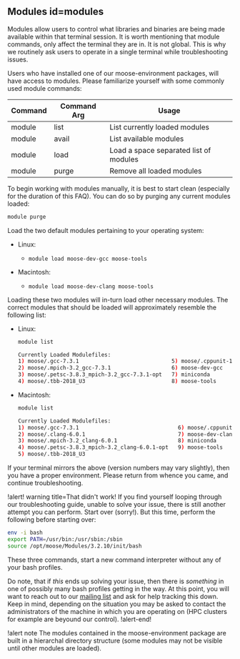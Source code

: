 ## Modules id=modules

Modules allow users to control what libraries and binaries are being made available within that terminal session. It is worth mentioning that module commands, only affect the terminal they are in. It is not global. This is why we routinely ask users to operate in a single terminal while troubleshooting issues.

Users who have installed one of our moose-environment packages, will have access to modules. Please familiarize yourself with some commonly used module commands:

| Command | Command Arg | Usage |
| - | - | - |
| module | list | List currently loaded modules |
| module | avail | List available modules |
| module | load <module module module> | Load a space separated list of modules |
| module | purge | Remove all loaded modules |

To begin working with modules manually, it is best to start clean (especially for the duration of this FAQ). You can do so by purging any current modules loaded:

```bash
module purge
```

Load the two default modules pertaining to your operating system:

- Linux:

  - `module load moose-dev-gcc moose-tools`
  
- Macintosh:

  - `module load moose-dev-clang moose-tools`

Loading these two modules will in-turn load other necessary modules. The correct modules that should be loaded will approximately resemble the following list:

- Linux:

  ```bash
  module list

  Currently Loaded Modulefiles:
  1) moose/.gcc-7.3.1                             5) moose/.cppunit-1.12.1_gcc-7.3.1
  2) moose/.mpich-3.2_gcc-7.3.1                   6) moose-dev-gcc
  3) moose/.petsc-3.8.3_mpich-3.2_gcc-7.3.1-opt   7) miniconda
  4) moose/.tbb-2018_U3                           8) moose-tools
  ```

- Macintosh:

  ```bash
  module list

  Currently Loaded Modulefiles:
  1) moose/.gcc-7.3.1                               6) moose/.cppunit-1.12.1_clang-6.0.1
  2) moose/.clang-6.0.1                             7) moose-dev-clang
  3) moose/.mpich-3.2_clang-6.0.1                   8) miniconda
  4) moose/.petsc-3.8.3_mpich-3.2_clang-6.0.1-opt   9) moose-tools
  5) moose/.tbb-2018_U3
  ```

If your terminal mirrors the above (version numbers may vary slightly), then you have a proper environment. Please return from whence you came, and continue troubleshooting.

!alert! warning title=That didn't work!
If you find yourself looping through our troubleshooting guide, unable to solve your issue, there is still another attempt you can perform. Start over (sorry!). But this time, perform the following before starting over:

```bash
env -i bash
export PATH=/usr/bin:/usr/sbin:/sbin
source /opt/moose/Modules/3.2.10/init/bash
```

These three commands, start a new command interpreter without any of your bash profiles.

Do note, that if *this* ends up solving your issue, then there is *something* in one of possibly many bash profiles getting in the way. At this point, you will want to reach out to our [mailing list](https://groups.google.com/forum/#!forum/moose-users) and ask for help tracking this down. Keep in mind, depending on the situation you may be asked to contact the administrators of the machine in which you are operating on (HPC clusters for example are beyound our control).
!alert-end!

!alert note
The modules contained in the moose-environment package are built in a hierarchal directory structure (some modules may not be visible until other modules are loaded).
